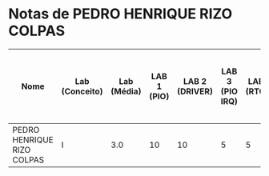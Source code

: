 # Notas de PEDRO HENRIQUE RIZO COLPAS

| Nome                      | Lab (Conceito)           | Lab (Média) | LAB 1 (PIO) | LAB 2 (DRIVER) | LAB 3 (PIO IRQ) | LAB 4 (RTOS) | LAB 5 (RTOS - HC-SR04) | LAB 6 (RTOS - IMU) | LAB 7 (RTOS - LCD-LVGL) | LAB 8 (TC - RTC - RTT) | LAB 9 (RTOS - MUTEX) | LAB 10 (WIFI) |
| ------------------------- | ------------------------ | ---------- | ----------- | ------------ | --------------- | ----------- | ---------------------- | ------------------- | ---------------------- | --------------------- | ------------------- | ------------ |
| PEDRO HENRIQUE RIZO COLPAS     | I                              |        3.0 | 10          | 10             | 5               | 5            | -                       | -                  | -                       | -                     | -                   | -            |
